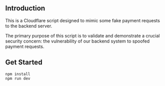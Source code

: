 ## Introduction
This is a Cloudflare script designed to mimic some fake payment requests to the backend server. 

The primary purpose of this script is to validate and demonstrate a crucial security concern: the vulnerability of our backend system to spoofed payment requests.

## Get Started
```
npm install
npm run dev
```
